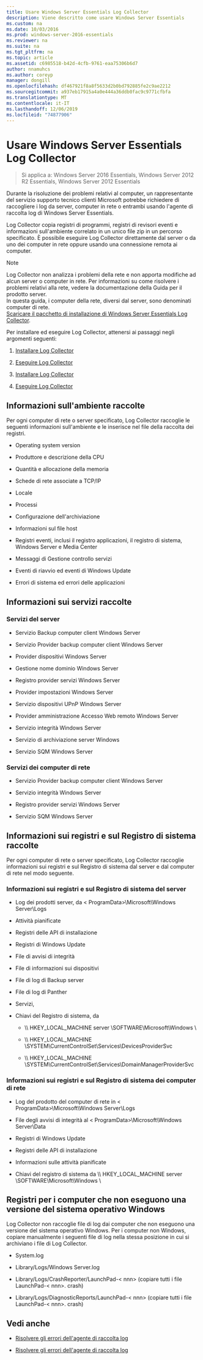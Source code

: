 ```yaml
---
title: Usare Windows Server Essentials Log Collector
description: Viene descritto come usare Windows Server Essentials
ms.custom: na
ms.date: 10/03/2016
ms.prod: windows-server-2016-essentials
ms.reviewer: na
ms.suite: na
ms.tgt_pltfrm: na
ms.topic: article
ms.assetid: c6985518-b42d-4cfb-9761-eaa75306b6d7
author: nnamuhcs
ms.author: coreyp
manager: dongill
ms.openlocfilehash: df467921f8a8f5633d2b0bd792885fe2c9ae2212
ms.sourcegitcommit: a937eb17915a4a0e444a36ddb0fac9c9771cfbfa
ms.translationtype: MT
ms.contentlocale: it-IT
ms.lasthandoff: 12/06/2019
ms.locfileid: "74877906"
---
```

# <a name="use-the-windows-server-essentials-log-collector"></a>Usare Windows Server Essentials Log Collector

>Si applica a: Windows Server 2016 Essentials, Windows Server 2012 R2 Essentials, Windows Server 2012 Essentials

Durante la risoluzione dei problemi relativi al computer, un rappresentante del servizio supporto tecnico clienti Microsoft potrebbe richiedere di raccogliere i log da server, computer in rete o entrambi usando l'agente di raccolta log di Windows Server Essentials.  
  
 Log Collector copia registri di programmi, registri di revisori eventi e informazioni sull'ambiente correlato in un unico file zip in un percorso specificato. È possibile eseguire Log Collector direttamente dal server o da uno dei computer in rete oppure usando una connessione remota ai computer.  
  
> [!NOTE]
>Log Collector non analizza i problemi della rete e non apporta modifiche ad alcun server o computer in rete. Per informazioni su come risolvere i problemi relativi alla rete, vedere la documentazione della Guida per il prodotto server.  
>In questa guida, i computer della rete, diversi dal server, sono denominati computer di rete.  
>[Scaricare il pacchetto di installazione di Windows Server Essentials Log Collector](https://www.microsoft.com/download/details.aspx?id=34821).  
  
 Per installare ed eseguire Log Collector, attenersi ai passaggi negli argomenti seguenti:  
  

1. [Installare Log Collector](Install-the-Windows-Server-Essentials-Log-Collector.md)  
  
2. [Eseguire Log Collector](Run-the-Windows-Server-Essentials-Log-Collector.md)  

3. [Installare Log Collector](../support/Install-the-Windows-Server-Essentials-Log-Collector.md)  
  
4. [Eseguire Log Collector](../support/Run-the-Windows-Server-Essentials-Log-Collector.md)  


## <a name="environment-information-collected"></a>Informazioni sull'ambiente raccolte  
 Per ogni computer di rete o server specificato, Log Collector raccoglie le seguenti informazioni sull'ambiente e le inserisce nel file della raccolta dei registri.  
  
-   Operating system version  
  
-   Produttore e descrizione della CPU  
  
-   Quantità e allocazione della memoria  
  
-   Schede di rete associate a TCP/IP  
  
-   Locale  
  
-   Processi  
  
-   Configurazione dell'archiviazione  
  
-   Informazioni sul file host  
  
-   Registri eventi, inclusi il registro applicazioni, il registro di sistema, Windows Server e Media Center  
  
-   Messaggi di Gestione controllo servizi  
  
-   Eventi di riavvio ed eventi di Windows Update  
  
-   Errori di sistema ed errori delle applicazioni  
  
## <a name="services-information-collected"></a>Informazioni sui servizi raccolte  
  
### <a name="server-services"></a>Servizi del server  
  
-   Servizio Backup computer client Windows Server  
  
-   Servizio Provider backup computer client Windows Server  
  
-   Provider dispositivi Windows Server  
  
-   Gestione nome dominio Windows Server  
  
-   Registro provider servizi Windows Server  
  
-   Provider impostazioni Windows Server  
  
-   Servizio dispositivi UPnP Windows Server  
  
-   Provider amministrazione Accesso Web remoto Windows Server  
  
-   Servizio integrità Windows Server  
  
-   Servizio di archiviazione server Windows  
  
-   Servizio SQM Windows Server  
  
### <a name="network-computer-services"></a>Servizi dei computer di rete  
  
-   Servizio Provider backup computer client Windows Server  
  
-   Servizio integrità Windows Server  
  
-   Registro provider servizi Windows Server  
  
-   Servizio SQM Windows Server  
  
## <a name="logs-and-registry-information-collected"></a>Informazioni sui registri e sul Registro di sistema raccolte  
 Per ogni computer di rete o server specificato, Log Collector raccoglie informazioni sui registri e sul Registro di sistema dal server e dal computer di rete nel modo seguente.  
  
### <a name="server-logs-and-registry-information"></a>Informazioni sui registri e sul Registro di sistema del server  
  
-   Log dei prodotti server, da < ProgramData\>\Microsoft\Windows Server\Logs  
  
-   Attività pianificate  
  
-   Registri delle API di installazione  
  
-   Registri di Windows Update  
  
-   File di avvisi di integrità  
  
-   File di informazioni sui dispositivi  
  
-   File di log di Backup server  
  
-   File di log di Panther  
  
-   Servizi,  
  
-   Chiavi del Registro di sistema, da  
  
    -   \\\ HKEY_LOCAL_MACHINE server \SOFTWARE\Microsoft\Windows \  
  
    -   \\\ HKEY_LOCAL_MACHINE \SYSTEM\CurrentControlSet\Services\DevicesProviderSvc  
  
    -   \\\ HKEY_LOCAL_MACHINE \SYSTEM\CurrentControlSet\Services\DomainManagerProviderSvc  
  
### <a name="network-computer-logs-and-registry-information"></a>Informazioni sui registri e sul Registro di sistema dei computer di rete  
  
-   Log del prodotto del computer di rete in < ProgramData\>\Microsoft\Windows Server\Logs  
  
-   File degli avvisi di integrità al < ProgramData\>\Microsoft\Windows Server\Data  
  
-   Registri di Windows Update  
  
-   Registri delle API di installazione  
  
-   Informazioni sulle attività pianificate  
  
-   Chiavi del registro di sistema da \\\ HKEY_LOCAL_MACHINE server \SOFTWARE\Microsoft\Windows \  
  
## <a name="logs-for-computers-that-do-not-run-a-version-of-the-windows-operating-system"></a>Registri per i computer che non eseguono una versione del sistema operativo Windows  
 Log Collector non raccoglie file di log dai computer che non eseguono una versione del sistema operativo Windows. Per i computer non Windows, copiare manualmente i seguenti file di log nella stessa posizione in cui si archiviano i file di Log Collector.  
  
-   System.log  
  
-   Library/Logs/Windows Server.log  
  
-   Library/Logs/CrashReporter/LaunchPad-< nnn\> (copiare tutti i file LaunchPad-< nnn\>. crash)  
  
-   Library/Logs/DiagnosticReports/LaunchPad-< nnn\> (copiare tutti i file LaunchPad-< nnn\>. crash)  
  
## <a name="see-also"></a>Vedi anche  
  

-   [Risolvere gli errori dell'agente di raccolta log](Troubleshoot-Windows-Server-Essentials-Log-Collector-Errors.md)

-   [Risolvere gli errori dell'agente di raccolta log](../support/Troubleshoot-Windows-Server-Essentials-Log-Collector-Errors.md)

